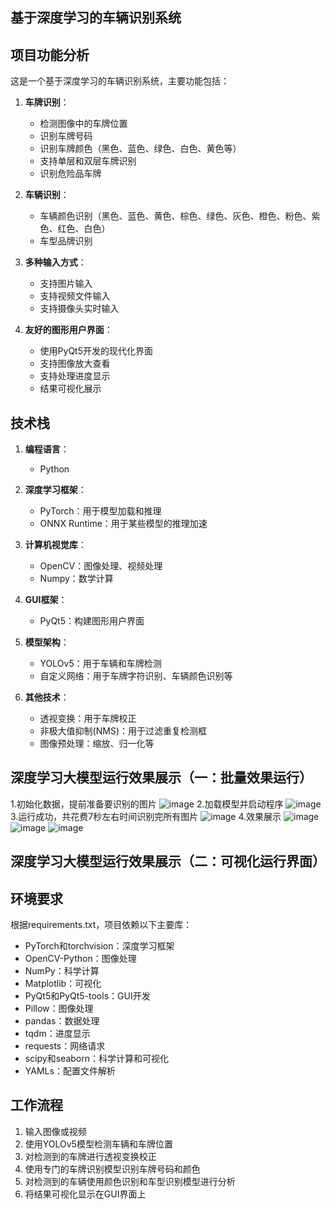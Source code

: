 ## 基于深度学习的车辆识别系统

## 项目功能分析

这是一个基于深度学习的车辆识别系统，主要功能包括：

1. **车牌识别**：
   - 检测图像中的车牌位置
   - 识别车牌号码
   - 识别车牌颜色（黑色、蓝色、绿色、白色、黄色等）
   - 支持单层和双层车牌识别
   - 识别危险品车牌

2. **车辆识别**：
   - 车辆颜色识别（黑色、蓝色、黄色、棕色、绿色、灰色、橙色、粉色、紫色、红色、白色）
   - 车型品牌识别

3. **多种输入方式**：
   - 支持图片输入
   - 支持视频文件输入
   - 支持摄像头实时输入

4. **友好的图形用户界面**：
   - 使用PyQt5开发的现代化界面
   - 支持图像放大查看
   - 支持处理进度显示
   - 结果可视化展示

## 技术栈

1. **编程语言**：
   - Python

2. **深度学习框架**：
   - PyTorch：用于模型加载和推理
   - ONNX Runtime：用于某些模型的推理加速

3. **计算机视觉库**：
   - OpenCV：图像处理、视频处理
   - Numpy：数学计算

4. **GUI框架**：
   - PyQt5：构建图形用户界面

5. **模型架构**：
   - YOLOv5：用于车辆和车牌检测
   - 自定义网络：用于车牌字符识别、车辆颜色识别等

6. **其他技术**：
   - 透视变换：用于车牌校正
   - 非极大值抑制(NMS)：用于过滤重复检测框
   - 图像预处理：缩放、归一化等

## 深度学习大模型运行效果展示（一：批量效果运行）
1.初始化数据，提前准备要识别的图片
![image](https://github.com/user-attachments/assets/cbeb7225-8cd8-4878-b968-e12c177223b6)
2.加载模型并启动程序
![image](https://github.com/user-attachments/assets/7e499a9d-24e7-428c-a85c-7ea73d16e68c)
3.运行成功，共花费7秒左右时间识别完所有图片
![image](https://github.com/user-attachments/assets/e5a205eb-d6d3-4349-a86b-ef61ad0b67a5)
4.效果展示
![image](https://github.com/user-attachments/assets/59b1e3a4-49c7-4010-a243-143cab9621ef)
![image](https://github.com/user-attachments/assets/c6f61e7d-06f2-4d31-be59-32cf56225658)
![image](https://github.com/user-attachments/assets/ef34bb38-9c4b-4172-bd2e-a38b4530bbd6)

## 深度学习大模型运行效果展示（二：可视化运行界面）







## 环境要求

根据requirements.txt，项目依赖以下主要库：

- PyTorch和torchvision：深度学习框架
- OpenCV-Python：图像处理
- NumPy：科学计算
- Matplotlib：可视化
- PyQt5和PyQt5-tools：GUI开发
- Pillow：图像处理
- pandas：数据处理
- tqdm：进度显示
- requests：网络请求
- scipy和seaborn：科学计算和可视化
- YAMLs：配置文件解析

## 工作流程

1. 输入图像或视频
2. 使用YOLOv5模型检测车辆和车牌位置
3. 对检测到的车牌进行透视变换校正
4. 使用专门的车牌识别模型识别车牌号码和颜色
5. 对检测到的车辆使用颜色识别和车型识别模型进行分析
6. 将结果可视化显示在GUI界面上


